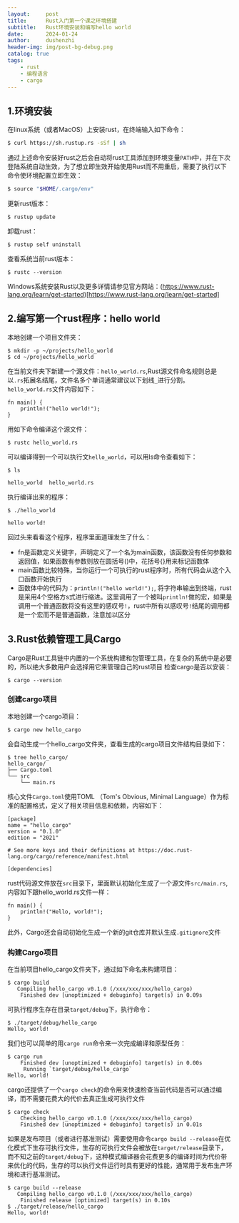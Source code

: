 ```yaml
---
layout:     post
title:      Rust入门第一个课之环境搭建
subtitle:   Rust环境安装和编写hello world
date:       2024-01-24
author:     dushenzhi
header-img: img/post-bg-debug.png
catalog: true
tags:
    - rust
    - 编程语言
    - cargo
---
```


## 1.环境安装
在linux系统（或者MacOS）上安装rust，在终端输入如下命令：

```bash
$ curl https://sh.rustup.rs -sSf | sh
```
通过上述命令安装好rust之后会自动将rust工具添加到环境变量`PATH`中，并在下次登陆系统自动生效，为了想立即生效开始使用Rust而不用重启，需要了执行以下命令使环境配置立即生效：
```bash
$ source "$HOME/.cargo/env"
```

更新rust版本：
```
$ rustup update
```

卸载rust：
```
$ rustup self uninstall
```

查看系统当前rust版本：
```
$ rustc --version
```

Windows系统安装Rust以及更多详情请参见官方网站：(https://www.rust-lang.org/learn/get-started)[https://www.rust-lang.org/learn/get-started]

## 2.编写第一个rust程序：hello world

本地创建一个项目文件夹：
```
$ mkdir -p ~/projects/hello_world
$ cd ~/projects/hello_world
```
在当前文件夹下新建一个源文件：`hello_world.rs`,Rust源文件命名规则总是以`.rs`拓展名结尾，文件名多个单词通常建议以下划线`_`进行分割。
`hello_world.rs`文件内容如下：
```
fn main() {
    println!("hello world!");
}
```
用如下命令编译这个源文件：
```
$ rustc hello_world.rs
```
可以编译得到一个可以执行文`hello_world`，可以用ls命令查看如下：

```
$ ls

hello_world  hello_world.rs

```
执行编译出来的程序：
```
$ ./hello_world

hello world!

```

回过头来看看这个程序，程序里面道理发生了什么：    

* fn是函数定义关键字，声明定义了一个名为main函数，该函数没有任何参数和返回值，如果函数有参数则放在圆括号()中，花括号{}用来标记函数体    
* main函数比较特殊，当你运行一个可执行的rust程序时，所有代码会从这个入口函数开始执行    
* 函数体中的代码为：`println!("hello world!");`, 将字符串输出到终端，rust是采用4个空格方s式进行缩进。这里调用了一个被叫`println!`做的宏，如果是调用一个普通函数将没有这里的感叹号`!`，rust中所有以感叹号`!`结尾的调用都是一个宏而不是普通函数，注意加以区分    



## 3.Rust依赖管理工具Cargo
Cargo是Rust工具链中内置的一个系统构建和包管理工具，在复杂的系统中是必要的，所以绝大多数用户会选择用它来管理自己的rust项目
检查cargo是否以安装：

```
$ cargo --version
```
### 创建cargo项目
本地创建一个cargo项目：
```
$ cargo new hello_cargo
```
会自动生成一个hello_cargo文件夹，查看生成的cargo项目文件结构目录如下：
```
$ tree hello_cargo/
hello_cargo/
├── Cargo.toml
└── src
    └── main.rs
```

核心文件`Cargo.toml`使用TOML
（Tom's Obvious, Minimal Language）作为标准的配置格式，定义了相关项目信息和依赖，内容如下：
```
[package]
name = "hello_cargo"
version = "0.1.0"
edition = "2021"

# See more keys and their definitions at https://doc.rust-lang.org/cargo/reference/manifest.html

[dependencies]

```
rust代码源文件放在`src`目录下，里面默认初始化生成了一个源文件`src/main.rs`,内容如下跟hello_world.rs文件一样：
```
fn main() {
    println!("Hello, world!");
}

```

此外，Cargo还会自动初始化生成一个新的git仓库并默认生成`.gitignore`文件

### 构建Cargo项目
在当前项目hello_cargo文件夹下，通过如下命名来构建项目：
```
$ cargo build
   Compiling hello_cargo v0.1.0 (/xxx/xxx/xxx/hello_cargo)
    Finished dev [unoptimized + debuginfo] target(s) in 0.09s

```
可执行程序生存在目录`target/debug`下，执行命令：
```
$ ./target/debug/hello_cargo 
Hello, world!
```

我们也可以简单的用`cargo run`命令来一次完成编译和原型任务：
```
$ cargo run
    Finished dev [unoptimized + debuginfo] target(s) in 0.00s
     Running `target/debug/hello_cargo`
Hello, world!
```

cargo还提供了一个`cargo check`的命令用来快速检查当前代码是否可以通过编译，而不需要花费大的代价去真正生成可执行文件
```
$ cargo check
    Checking hello_cargo v0.1.0 (/xxx/xxx/xxx/hello_cargo)
    Finished dev [unoptimized + debuginfo] target(s) in 0.01s
```

如果是发布项目（或者进行基准测试）需要使用命令`cargo build --release`在优化模式下生存可执行文件，生存的可执行文件会被放在`target/release`目录下，而不知之前的`target/debug`下，这种模式编译器会花费更多的编译时间为代价带来优化的代码，生存的可以执行文件运行时具有更好的性能，通常用于发布生产环境和进行基准测试。
```
$ cargo build --release
   Compiling hello_cargo v0.1.0 (/xxx/xxx/xxx/hello_cargo)
    Finished release [optimized] target(s) in 0.10s
$ ./target/release/hello_cargo 
Hello, world!
```
